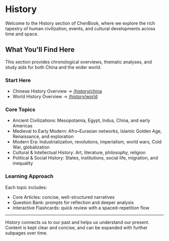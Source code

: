 # History

Welcome to the History section of ChenBook, where we explore the rich tapestry of human civilization, events, and cultural developments across time and space.

## What You'll Find Here

This section provides chronological overviews, thematic analyses, and study aids for both China and the wider world.

### Start Here

- Chinese History Overview → [/history/china](/history/china)
- World History Overview → [/history/world](/history/world)

### Core Topics

- Ancient Civilizations: Mesopotamia, Egypt, Indus, China, and early Americas
- Medieval to Early Modern: Afro–Eurasian networks, Islamic Golden Age, Renaissance, and exploration
- Modern Era: Industrialization, revolutions, imperialism, world wars, Cold War, globalization
- Cultural & Intellectual History: Art, literature, philosophy, religion
- Political & Social History: States, institutions, social life, migration, and inequality

### Learning Approach

Each topic includes:
- Core Articles: concise, well-structured narratives
- Question Bank: prompts for reflection and deeper analysis
- Interactive Flashcards: quick review with a spaced-repetition flow

---

History connects us to our past and helps us understand our present. Content is kept clear and concise, and can be expanded with further subpages over time.
